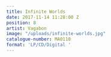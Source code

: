 ```yaml
---
title: Infinite Worlds
date: 2017-11-14 11:28:00 Z
position: 8
artist: Vagabon
image: "/uploads/infinite-worlds.jpg"
catalogue-number: MA0118
format: 'LP/CD/Digital '
---
```


